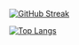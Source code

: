 
[![GitHub Streak](http://github-readme-streak-stats.herokuapp.com?user=acsencreo&theme=dark&background=000000)](https://git.io/streak-stats)

[![Top Langs](https://github-readme-stats.vercel.app/api/top-langs/?username=acsencreo&layout=compact&theme=vision-friendly-dark)](https://github.com/anuraghazra/github-readme-stats)


